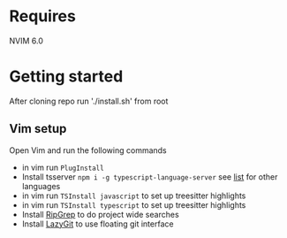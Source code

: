# Requires
NVIM 6.0

# Getting started

After cloning repo run './install.sh' from root

## Vim setup
Open Vim and run the following commands
- in vim run `PlugInstall`
- Install tsserver
  `npm i -g typescript-language-server`
  see [list](https://github.com/DanielTolentino/nvim-lsp#configurations) for other languages 
- in vim run `TSInstall javascript` to set up treesitter highlights
- in vim run `TSInstall typescript` to set up treesitter highlights
- Install [RipGrep](https://github.com/BurntSushi/ripgrep#installation) to do project wide searches
- Install [LazyGit]() to use floating git interface
